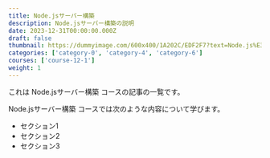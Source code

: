 ```yaml
---
title: Node.jsサーバー構築
description: Node.jsサーバー構築の説明
date: 2023-12-31T00:00:00.000Z
draft: false
thumbnail: https://dummyimage.com/600x400/1A202C/EDF2F7?text=Node.js%E3%82%B5%E3%83%BC%E3%83%90%E3%83%BC%E6%A7%8B%E7%AF%89
categories: ['category-0', 'category-4', 'category-6']
courses: ['course-12-1']
weight: 1
---
```


これは Node.jsサーバー構築 コースの記事の一覧です。

  Node.jsサーバー構築 コースでは次のような内容について学びます。

  - セクション1
  - セクション2
  - セクション3